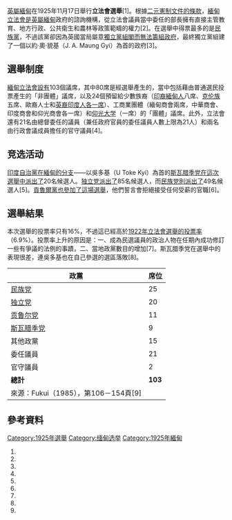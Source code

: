[英屬緬甸](../Page/英屬緬甸.md "wikilink")在1925年11月17日舉行**立法會選舉**\[1\]。根據[二元憲制文件的條款](https://zh.wikipedia.org/wiki/二头政治 "wikilink")，[緬甸立法會是](https://zh.wikipedia.org/wiki/緬甸立法會 "wikilink")[英屬緬甸](../Page/英屬緬甸.md "wikilink")政府的諮詢機構，從立法會議員當中委任的部長擁有直接主管教育、地方行政、公共衛生和農林等政策範疇的權力\[2\]。在選舉中得票最多的是[民族黨](https://zh.wikipedia.org/wiki/民族黨 "wikilink")，不過該黨卻因為英國當局屬意[獨立黨組閣而無法籌組政府](https://zh.wikipedia.org/wiki/獨立黨_\(緬甸\) "wikilink")，最終獨立黨組建了一個以約·奧·貌基（J. A. Maung Gyi）為首的政府\[3\]。

## 選舉制度

[緬甸立法會設有](https://zh.wikipedia.org/wiki/緬甸立法會 "wikilink")103個議席，其中80席是經選舉產生的，當中包括藉由普通選民投票產生的「非團體」議席，以及24個預留給少數族裔（[印裔緬甸人](../Page/印裔緬甸人.md "wikilink")八席、[克伦族](../Page/克伦族.md "wikilink")五席、歐裔人士和[英裔印度人各一席](https://zh.wikipedia.org/wiki/英裔印度人 "wikilink")）、工商業團體（緬甸商會兩席，中華商會、印度商會和仰光商會各一席）和[仰光大学](../Page/仰光大学.md "wikilink")（一席）的「團體」議席。此外，立法會還有21名由總督委任的議員（兼任政府官員的委任議員人數上限為21人）和兩名由行政會議成員擔任的官守議員\[4\]。

## 竞选活动

[印度自治黨在緬甸的分支](https://zh.wikipedia.org/wiki/自治黨_\(印度\) "wikilink")——以吳多基（U Toke Kyi）為首的[斯瓦腊季党在這次選舉中派出了](https://zh.wikipedia.org/wiki/斯瓦腊季党 "wikilink")20名候選人。[独立党派出了](https://zh.wikipedia.org/wiki/獨立黨_\(緬甸\) "wikilink")85名候選人，而[民族党則派出了](https://zh.wikipedia.org/wiki/民族党 "wikilink")49名候選人\[5\]。[貢魯爾黨也參加了這場選舉](https://zh.wikipedia.org/wiki/貢魯爾黨 "wikilink")，他們誓言會拒絕接受任何受薪的官職\[6\]。

## 選舉結果

本次選舉的投票率只有16%，不過這已經高於[1922年立法會選舉的投票率](../Page/1922年緬甸議會選舉.md "wikilink")（6.9%）。投票率上升的原因是：一、成為民選議員的政治人物在任期內成功修訂一些有爭議的法例的事蹟，二、當地政黨數目的增加\[7\]。斯瓦腊季党在選舉中的表現很差，連吳多基也在自己參選的選區落敗\[8\]。

| 政黨                                                         | 席位      |
| ---------------------------------------------------------- | ------- |
| [民族党](https://zh.wikipedia.org/wiki/民族党 "wikilink")        | 25      |
| [独立党](https://zh.wikipedia.org/wiki/獨立黨_\(緬甸\) "wikilink") | 20      |
| [贡鲁尔党](https://zh.wikipedia.org/wiki/贡鲁尔党 "wikilink")      | 11      |
| [斯瓦腊季党](https://zh.wikipedia.org/wiki/斯瓦腊季党 "wikilink")    | 9       |
| 其他政黨                                                       | 15      |
| 委任議員                                                       | 21      |
| 官守議員                                                       | 2       |
| **總計**                                                     | **103** |
| 來源：Fukui（1985），第106－154頁\[9\]                              |         |

## 參考資料

[Category:1925年選舉](https://zh.wikipedia.org/wiki/Category:1925年選舉 "wikilink") [Category:缅甸选举](https://zh.wikipedia.org/wiki/Category:缅甸选举 "wikilink") [Category:1925年緬甸](https://zh.wikipedia.org/wiki/Category:1925年緬甸 "wikilink")

1.
2.
3.
4.
5.
6.
7.
8.
9.